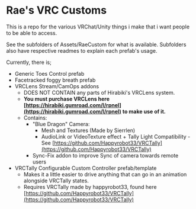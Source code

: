 # Rae's VRC Customs
This is a repo for the various VRChat/Unity things i make that i want people to be able to access.

See the subfolders of Assets/RaeCustom for what is available.
Subfolders also have respective readmes to explain each prefab's usage.

Currently, there is;
- Generic Toes Control prefab
- Facetracked foggy breath prefab
- VRCLens Stream/CamOps addons
  - DOES NOT CONTAIN any parts of Hirabiki's VRCLens system.
  - **You must purchase VRCLens here [https://hirabiki.gumroad.com/l/rpnel](https://hirabiki.gumroad.com/l/rpnel) to make use of it.**
  - Contains:
    - "Blue Dragon" Camera:
      - Mesh and Textures (Made by Sierrlen)
      - AudioLink or VideoTexture effect + Tally Light Compatibility - See [https://github.com/Happyrobot33/VRCTally](https://github.com/Happyrobot33/VRCTally)
    - Sync-Fix addon to improve Sync of camera towards remote users
- VRCTally Configurable Custom Controller prefab/template
  - Makes it a little easier to drive anything that can go in an animation alongside VRCTally states.
  - Requires VRCTally made by happyrobot33, found here [https://github.com/Happyrobot33/VRCTally](https://github.com/Happyrobot33/VRCTally)
